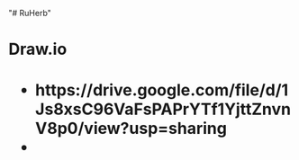 "# RuHerb" 


<h1>Draw.io<h1>
<ul><li>https://drive.google.com/file/d/1Js8xsC96VaFsPAPrYTf1YjttZnvnV8p0/view?usp=sharing<li><ul>
